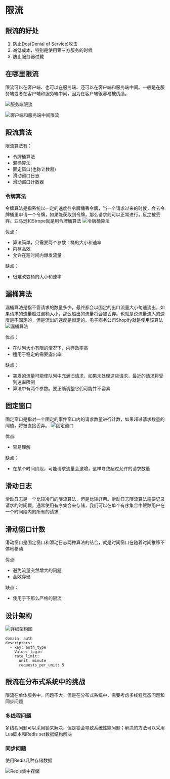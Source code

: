 # 限流

## 限流的好处
1. 防止Dos(Denial of Service)攻击
2. 减低成本，特别是使用第三方服务的时候
3. 防止服务器过载

## 在哪里限流
限流可以在客户端、也可以在服务端、还可以在客户端和服务端中间。一般是在服务端或者在客户端和服务端中间，因为在客户端很容易被伪造。

![服务端限流](../assets/system_design/4-1.png)

![客户端和服务端中间限流](../assets/system_design/4-2.png)

## 限流算法
限流算法有：
- 令牌桶算法
- 漏桶算法
- 固定窗口(也称计数器)
- 滑动窗口日志
- 滑动窗口计数器

### 令牌算法
令牌算法是指系统以一定的速度往令牌桶丢令牌，当一个请求过来的时候，会去令牌桶里申请一个令牌，如果能获取到令牌，那么请求则可以正常进行，反之被丢弃。亚马逊和Strope就是用令牌桶算法
![令牌桶算法](../assets/system_design/4-4.png)

优点：
- 算法简单，只需要两个参数：桶的大小和速率
- 内存高效
- 允许在短时间内爆发流量

缺点：
- 很难改变桶的大小和速率


## 漏桶算法

漏桶算法是指不管请求的数量多少，最终都会以固定的出口流量大小匀速流出，如果请求的流量超过漏桶大小，那么超出的流量将会被丢弃。也就是说流量流入的速度是不固定的，但是流出的速度是恒定的。电子商务公司Shopify就是使用该算法
![漏桶算法](../assets/system_design/4-7.png)

优点：
- 在队列大小有限的情况下，内存效率高
- 适用于稳定的需要露出率   
 
缺点：
- 突发的流量可能使队列中充满旧请求，如果未处理这些请求，最近的请求将受到速率限制
- 算法中有两个参数。要正确调整它们可能并不容易 

## 固定窗口
固定窗口是指对一个固定的事件窗口内的请求数量进行计数，如果超过请求数量的阈值，将被直接丢弃。
![固定窗口](../assets/system_design/4-8.png)

优点:
- 容易理解    

缺点：
- 在某个时间阶段，可能请求流量会激增，这样导致超过允许的请求数量

## 滑动日志
滑动日志是一个比较冷门的限流算法，但是比较好用。滑动日志限流算法需要记录请求的时间戳，通常使用有序集合来存储，我们可以在单个有序集合中跟踪用户在一个时间段内的所有的请求

## 滑动窗口计数

滑动窗口是固定窗口和滑动日志两种算法的结合，就是时间窗口在随着时间推移不停地移动

优点:
- 避免流量突然增大的问题
- 高效存储    

缺点：
- 使用于不那么严格的限流


## 设计架构
![详细架构图](../assets/system_design/4-13.png)

```
domain: auth
descriptors:
  - key: auth_type
    Value: login
    rate_limit:
      unit: minute
      requests_per_unit: 5

```

## 限流在分布式系统中的挑战

限流在单体服务中，问题不大，但是在分布式系统中，需要考虑多线程竞态问题和同步问题

### 多线程问题

多线程问题可以采用锁来解决，但是锁会导致系统性能问题；解决的方法可以采用Lua脚本和Redis set数据结构解决

### 同步问题
使用Redis几种存储数据

![Redis集中存储](../assets/system_design/4-16.png)